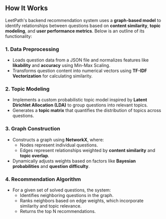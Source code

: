## **How It Works**
LeetPath's backend recommendation system uses a **graph-based model** to identify relationships between questions based on **content similarity**, **topic modeling**, and **user performance metrics**. Below is an outline of its functionality:

### 1. **Data Preprocessing**
- Loads question data from a JSON file and normalizes features like **likability** and **accuracy** using Min-Max Scaling.
- Transforms question content into numerical vectors using **TF-IDF Vectorization** for calculating similarity.

### 2. **Topic Modeling**
- Implements a custom probabilistic topic model inspired by **Latent Dirichlet Allocation (LDA)** to group questions into relevant topics.
- Generates a **topic matrix** that quantifies the distribution of topics across questions.

### 3. **Graph Construction**
- Constructs a graph using **NetworkX**, where:
  - Nodes represent individual questions.
  - Edges represent relationships weighted by **content similarity** and **topic overlap**.
- Dynamically adjusts weights based on factors like **Bayesian probabilities** and **question difficulty**.

### 4. **Recommendation Algorithm**
- For a given set of solved questions, the system:
  - Identifies neighboring questions in the graph.
  - Ranks neighbors based on edge weights, which incorporate similarity and topic relevance.
  - Returns the top N recommendations.
